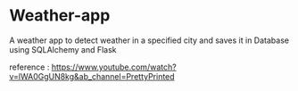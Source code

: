 # Weather-app

A weather app to detect weather in a specified city and saves it in Database using SQLAlchemy and Flask

reference : https://www.youtube.com/watch?v=lWA0GgUN8kg&ab_channel=PrettyPrinted

